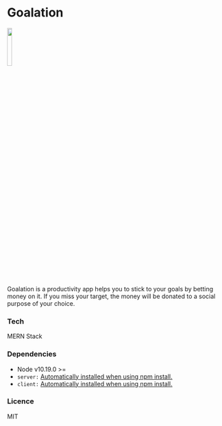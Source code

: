 # Goalation


[<img src="https://www.techlabs.org/static/tl-logo-cf3f70e8f5222649e6b06468adfae64c.png" width="15%">](https://techlabs.org)


Goalation is a productivity app helps you to stick to your goals by betting money on it. If you miss your target, the money will be donated to a social purpose of your choice. 

### Tech

MERN Stack

### Dependencies

* Node v10.19.0 >=
* ```server:``` [Automatically installed when using npm install.](./server/package.json)
* ```client:``` [Automatically installed when using npm install.](./client/package.json)

### Licence

MIT